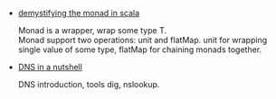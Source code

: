 +   [demystifying the monad in scala](https://medium.com/@sinisalouc/demystifying-the-monad-in-scala-cc716bb6f534#.bu688grum)

    Monad is a wrapper, wrap some type T.   
    Monad support two operations: unit and flatMap. unit for wrapping single value of some type, flatMap for chaining monads together.


+   [DNS in a nutshell](http://www.grokit.ca/cnt/Internet_DNS/)

    DNS introduction, tools dig, nslookup.
